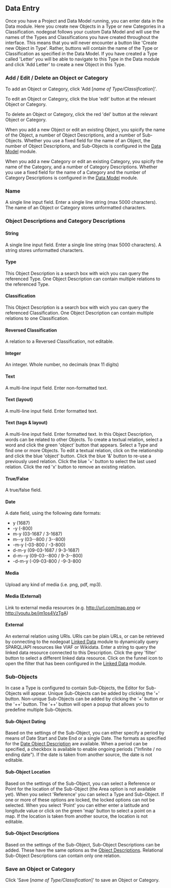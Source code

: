 ## Data Entry
Once you have a Project and Data Model running, you can enter data in the Data module. Here you create new Objects in a Type or new Categories in a Classification. nodegoat follows your custom Data Model and will use the names of the Types and Classifications you have created throughout the interface. This means that you will never encounter a button like 'Create new Object in Type'. Rather, buttons will contain the name of the Type or Classification as specified in the Data Model. If you have created a Type called 'Letter' you will be able to navigate to this Type in the Data module and click 'Add Letter' to create a new Object in this Type.

### Add / Edit / Delete an Object or Category
To add an Object or Category, click 'Add [*name of Type/Classification*]'.

To edit an Object or Category, click the blue 'edit' button at the relevant Object or Category.

To delete an Object or Category, click the red 'del' button at the relevant Object or Category.

When you add a new Object or edit an existing Object, you spicify the name of the Object, a number of Object Descriptions, and a number of Sub-Objects. Whether you use a fixed field for the name of an Object, the number of Object Descriptions, and Sub-Objects is configured in the [Data Model](/configuration/data_model/README.md) module.

When you add a new Category or edit an existing Category, you spicify the name of the Category, and a number of Category Descriptions. Whether you use a fixed field for the name of a Category and the number of Category Descriptions is configured in the [Data Model](/configuration/data_model/README.md) module.

### Name
A single line input field. Enter a single line string (max 5000 characters). The name of an Object or Category stores unformatted characters.

### Object Descriptions and Category Descriptions

#### String
A single line input field. Enter a single line string (max 5000 characters). A string stores unformatted characters.

#### Type
This Object Description is a search box with wich you can query the referenced Type. One Object Description can contain multiple relations to the referenced Type.

#### Classification
This Object Description is a search box with wich you can query the referenced Classification. One Object Description can contain multiple relations to one Classification.

#### Reversed Classification
A relation to a Reversed Classification, not editable.

#### Integer
An integer. Whole number, no decimals (max 11 digits)

#### Text
A multi-line input field. Enter non-formatted text.

#### Text (layout)
A multi-line input field. Enter formatted text.

#### Text (tags & layout)
A multi-line input field. Enter formatted text. In this Object Description, words can be related to other Objects. To create a textual relation, select a word and click the green 'object' button that appears. Select a Type and find one or more Objects. To edit a textual relation, click on the relationship and click the blue 'object' button. Click the blue '&' button to re-use a previously used relation. Click the blue '+' button to select the last used relation. Click the red 'x' button to remove an existing relation.

#### True/False
A true/false field.

#### Date
A date field, using the following date formats:
<ul><li>y (1687)</li><li>-y (-800)</li><li> m-y (03-1687 / 3-1687)</li><li>m--y (03--800 / 3--800)</li><li>-m-y (-03-800 / -3-800)</li><li>d-m-y (09-03-1687 / 9-3-1687)</li><li> d-m--y (09-03--800 / 9-3--800)</li><li>-d-m-y (-09-03-800 / -9-3-800</li></ul>

#### Media
Upload any kind of media (i.e. png, pdf, mp3).

#### Media (External)
Link to external media resources (e.g. http://url.com/map.png or http://youtu.be/jm1os4VzTgA)

#### External
An external relation using URIs. URIs can be plain URLs, or can be retrieved by connecting to the nodegoat [Linked Data](/configuration/linked_data/README.md) module to dynamically query SPARQL/API resources like VIAF or Wikidata. Enter a string to query the linked data resource connected to this Description. Click the grey 'filter' button to select a different linked data resource. Click on the funnel icon to open the filter that has been configured in the [Linked Data](/configuration/linked_data/README.md) module.

### Sub-Objects
In case a Type is configured to contain Sub-Objects, the Editor for Sub-Objects will appear. Unique Sub-Objects can be added by clicking the '+' button. Non-unique Sub-Objects can be added by clicking the '+' button or the '+\+' button. The '+\+' button will open a popup that allows you to predefine multiple Sub-Objects.

#### Sub-Object Dating
Based on the settings of the Sub-Object, you can either specify a period by means of Date Start and Date End or a single Date. The formats as specified for the [Date Object Description](#date) are available. When a period can be specified, a checkbox is available to enable ongoing periods ("Infinite / no ending date"). If the date is taken from another source, the date is not editable.

#### Sub-Object Location
Based on the settings of the Sub-Object, you can select a Reference or Point for the location of the Sub-Object (the Area option is not available yet). When you select 'Reference' you can select a Type and Sub-Object. If one or more of these options are locked, the locked options can not be selected. When you select 'Point' you can either enter a latitude and longitude value or click on the green 'map' button to select a point on a map. If the location is taken from another source, the location is not editable.

#### Sub-Object Descriptions
Based on the settings of the Sub-Object, Sub-Object Descriptions can be added. These have the same options as the [Object Descriptions](#object-descriptions-and-category-descriptions). Relational Sub-Object Descriptions can contain only one relation.

### Save an Object or Category
Click 'Save [*name of Type/Classification*]' to save an Object or Category.
